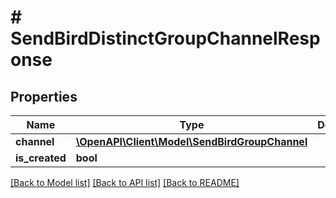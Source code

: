 # # SendBirdDistinctGroupChannelResponse

## Properties

Name | Type | Description | Notes
------------ | ------------- | ------------- | -------------
**channel** | [**\OpenAPI\Client\Model\SendBirdGroupChannel**](SendBirdGroupChannel.md) |  | [optional]
**is_created** | **bool** |  | [optional]

[[Back to Model list]](../../README.md#models) [[Back to API list]](../../README.md#endpoints) [[Back to README]](../../README.md)
